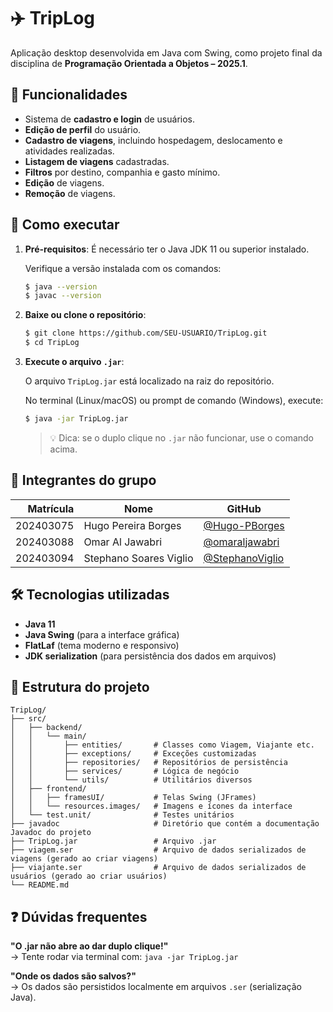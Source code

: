 # ✈️ TripLog

Aplicação desktop desenvolvida em Java com Swing, como projeto final da disciplina de **Programação Orientada a Objetos – 2025.1**.

## 📝 Funcionalidades

- Sistema de **cadastro e login** de usuários.
- **Edição de perfil** do usuário.
- **Cadastro de viagens**, incluindo hospedagem, deslocamento e atividades realizadas.
- **Listagem de viagens** cadastradas.
- **Filtros** por destino, companhia e gasto mínimo.
- **Edição** de viagens.
- **Remoção** de viagens.

## 🚀 Como executar

1. **Pré-requisitos**: É necessário ter o Java JDK 11 ou superior instalado.

   Verifique a versão instalada com os comandos:
   ```bash
   $ java --version
   $ javac --version
   ```

2. **Baixe ou clone o repositório**:
   ```bash
   $ git clone https://github.com/SEU-USUARIO/TripLog.git
   $ cd TripLog
   ```

3. **Execute o arquivo `.jar`**:

   O arquivo `TripLog.jar` está localizado na raiz do repositório.

   No terminal (Linux/macOS) ou prompt de comando (Windows), execute:
   ```bash
   $ java -jar TripLog.jar
   ```

   > 💡 Dica: se o duplo clique no `.jar` não funcionar, use o comando acima.

## 👥 Integrantes do grupo

| Matrícula | Nome                   | GitHub                                  |
|----------:|------------------------|------------------------------------------|
| 202403075 | Hugo Pereira Borges    | [@Hugo-PBorges](https://github.com/Hugo-PBorges) |
| 202403088 | Omar Al Jawabri        | [@omaraljawabri](https://github.com/omaraljawabri) |
| 202403094 | Stephano Soares Viglio | [@StephanoViglio](https://github.com/StephanoViglio) |

## 🛠️ Tecnologias utilizadas

- **Java 11**
- **Java Swing** (para a interface gráfica)
- **FlatLaf** (tema moderno e responsivo)
- **JDK serialization** (para persistência dos dados em arquivos)

## 📂 Estrutura do projeto

```
TripLog/
├── src/
│   ├── backend/
│   │   └── main/
│   │       ├── entities/       # Classes como Viagem, Viajante etc.
│   │       ├── exceptions/     # Exceções customizadas
│   │       ├── repositories/   # Repositórios de persistência
│   │       ├── services/       # Lógica de negócio
│   │       └── utils/          # Utilitários diversos
│   ├── frontend/
│   │   ├── framesUI/           # Telas Swing (JFrames)
│   │   └── resources.images/   # Imagens e ícones da interface
│   └── test.unit/              # Testes unitários
├── javadoc                     # Diretório que contém a documentação Javadoc do projeto
├── TripLog.jar                 # Arquivo .jar
├── viagem.ser                  # Arquivo de dados serializados de viagens (gerado ao criar viagens)
├── viajante.ser                # Arquivo de dados serializados de usuários (gerado ao criar usuários)
└── README.md
```

## ❓ Dúvidas frequentes

**"O .jar não abre ao dar duplo clique!"**  
→ Tente rodar via terminal com: `java -jar TripLog.jar`

**"Onde os dados são salvos?"**  
→ Os dados são persistidos localmente em arquivos `.ser` (serialização Java).
